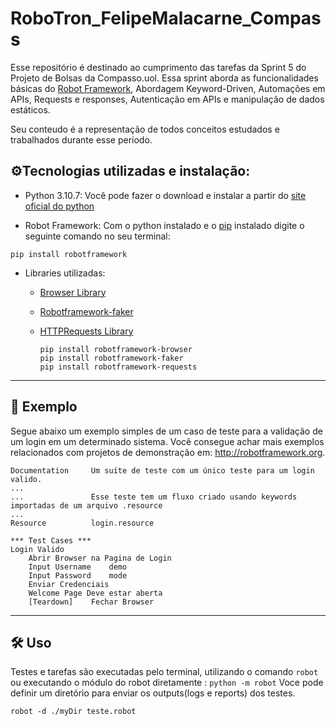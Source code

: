# RoboTron_FelipeMalacarne_Compass
Esse repositório é destinado ao cumprimento das tarefas da Sprint 5 do Projeto de Bolsas da Compasso.uol. Essa sprint aborda as funcionalidades básicas do [Robot Framework](http://robotframework.org), Abordagem Keyword-Driven, Automações em APIs, Requests e responses, Autenticação em APIs e manipulação de dados estáticos.

Seu conteudo é a representação de todos conceitos estudados e trabalhados durante esse período.


## ⚙️Tecnologias utilizadas e instalação:
- Python 3.10.7: Você pode fazer o download e instalar a partir do [site oficial do python](https://www.python.org/downloads/)

- Robot Framework: Com o python instalado e o [pip](https://pip.pypa.io/en/stable/) instalado digite o seguinte comando no seu terminal:
```
pip install robotframework
```
- Libraries utilizadas:
    - [Browser Library](https://github.com/MarketSquare/robotframework-browser)

    - [Robotframework-faker](https://github.com/guykisel/robotframework-faker)

    - [HTTPRequests Library](https://github.com/MarketSquare/robotframework-requests#readme)
        ```
        pip install robotframework-browser
        pip install robotframework-faker
        pip install robotframework-requests
        ```
---

## 🔬 Exemplo
Segue abaixo um exemplo simples de um caso de teste para a validação de um login em um determinado sistema. Você consegue achar mais exemplos relacionados com projetos de demonstração em: http://robotframework.org.
```RobotFramework
Documentation     Um suíte de teste com um único teste para um login valido.
...
...               Esse teste tem um fluxo criado usando keywords importadas de um arquivo .resource
...
Resource          login.resource

*** Test Cases ***
Login Valido
    Abrir Browser na Pagina de Login
    Input Username    demo
    Input Password    mode
    Enviar Credenciais
    Welcome Page Deve estar aberta
    [Teardown]    Fechar Browser
```

---

## 🛠️ Uso

Testes e tarefas são executadas pelo terminal, utilizando o comando `robot` ou executando o módulo do robot diretamente : `python -m robot`
Voce pode definir um diretório para enviar os outputs(logs e reports) dos testes.
```
robot -d ./myDir teste.robot
```
